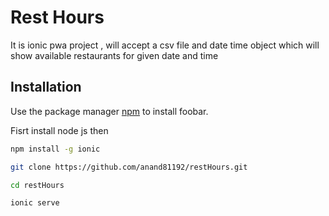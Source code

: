 # Rest Hours

It is ionic pwa project , will accept a csv file and date time object which will show available restaurants for given date and time

## Installation

Use the package manager [npm](https://nodejs.org/en/) to install foobar.

Fisrt install node js  then

```bash
npm install -g ionic
```

```bash
git clone https://github.com/anand81192/restHours.git
```

```bash
cd restHours
```

```bash
ionic serve 
```

